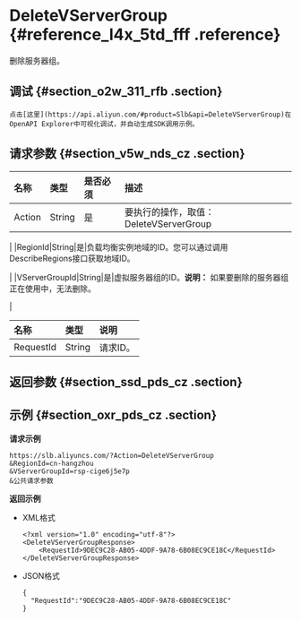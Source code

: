 # DeleteVServerGroup {#reference_l4x_5td_fff .reference}

删除服务器组。

## 调试 {#section_o2w_311_rfb .section}

```
点击[这里](https://api.aliyun.com/#product=Slb&api=DeleteVServerGroup)在OpenAPI Explorer中可视化调试，并自动生成SDK调用示例。
```

## 请求参数 {#section_v5w_nds_cz .section}

|名称|类型|是否必须|描述|
|:-|:-|:---|:-|
|Action|String|是|要执行的操作，取值：DeleteVServerGroup

|
|RegionId|String|是|负载均衡实例地域的ID。您可以通过调用 DescribeRegions接口获取地域ID。

 |
|VServerGroupId|String|是|虚拟服务器组的ID。**说明：** 如果要删除的服务器组正在使用中，无法删除。

|

|名称|类型|说明|
|:-|:-|:-|
|RequestId|String|请求ID。|

## 返回参数 {#section_ssd_pds_cz .section}

## 示例 {#section_oxr_pds_cz .section}

**请求示例**

``` {#public}
https://slb.aliyuncs.com/?Action=DeleteVServerGroup
&RegionId=cn-hangzhou 
&VServerGroupId=rsp-cige6j5e7p
&公共请求参数
```

**返回示例**

-   XML格式

    ```
    <?xml version="1.0" encoding="utf-8"?>
    <DeleteVServerGroupResponse>
    	<RequestId>9DEC9C28-AB05-4DDF-9A78-6B08EC9CE18C</RequestId>
    </DeleteVServerGroupResponse>
    ```

-   JSON格式

    ```screen
    {
      "RequestId":"9DEC9C28-AB05-4DDF-9A78-6B08EC9CE18C"
    }
    ```


